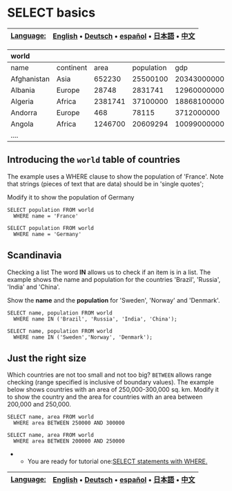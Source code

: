 # SELECT basics

|  [Language:](https://sqlzoo.net/wiki/Special:MyLanguage/Project:Language_policy) | [**English**]()  • [Deutsch]() • [español]() • [日本語]() • [中文]() |
| :--- | :--- |


| world |  |  |  |  |
| :--- | :--- | :--- | :--- | :--- |
| name | continent | area | population | gdp |
| Afghanistan | Asia | 652230 | 25500100 | 20343000000 |
| Albania | Europe | 28748 | 2831741 | 12960000000 |
| Algeria | Africa | 2381741 | 37100000 | 188681000000 |
| Andorra | Europe | 468 | 78115 | 3712000000 |
| Angola | Africa | 1246700 | 20609294 | 100990000000 |
| .... |  |  |  |  |

## Introducing the `world` table of countries

The example uses a WHERE clause to show the population of 'France'. Note that strings \(pieces of text that are data\) should be in 'single quotes';

Modify it to show the population of Germany

```text
SELECT population FROM world
  WHERE name = 'France'
```

```text
SELECT population FROM world
  WHERE name = 'Germany'
```

## Scandinavia

Checking a list The word **IN** allows us to check if an item is in a list. The example shows the name and population for the countries 'Brazil', 'Russia', 'India' and 'China'.

Show the **name** and the **population** for 'Sweden', 'Norway' and 'Denmark'.

```text
SELECT name, population FROM world
  WHERE name IN ('Brazil', 'Russia', 'India', 'China');
```

```text
SELECT name, population FROM world
  WHERE name IN ('Sweden','Norway', 'Denmark');
```

## Just the right size

Which countries are not too small and not too big? `BETWEEN` allows range checking \(range specified is inclusive of boundary values\). The example below shows countries with an area of 250,000-300,000 sq. km. Modify it to show the country and the area for countries with an area between 200,000 and 250,000.

```text
SELECT name, area FROM world
  WHERE area BETWEEN 250000 AND 300000
```

```text
SELECT name, area FROM world
  WHERE area BETWEEN 200000 AND 250000
```

* * You are ready for tutorial one:[SELECT statements with WHERE.](https://sqlzoo.net/wiki/SELECT_from_WORLD_Tutorial)

|  [Language:](https://sqlzoo.net/wiki/Special:MyLanguage/Project:Language_policy) | [**English**]()  • [Deutsch]() • [español]() • [日本語]() • [中文]() |
| :--- | :--- |


